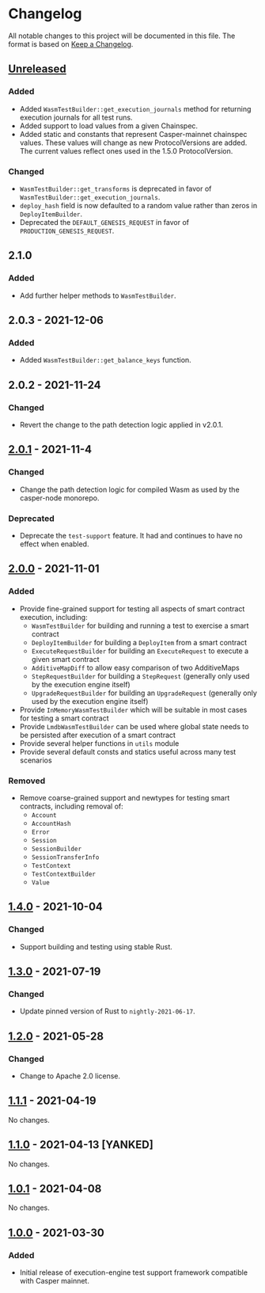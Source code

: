 # Changelog

All notable changes to this project will be documented in this file.  The format is based on [Keep a Changelog].

[comment]: <> (Added:      new features)
[comment]: <> (Changed:    changes in existing functionality)
[comment]: <> (Deprecated: soon-to-be removed features)
[comment]: <> (Removed:    now removed features)
[comment]: <> (Fixed:      any bug fixes)
[comment]: <> (Security:   in case of vulnerabilities)



## [Unreleased]

### Added
* Added `WasmTestBuilder::get_execution_journals` method for returning execution journals for all test runs.
* Added support to load values from a given Chainspec.
* Added static and constants that represent Casper-mainnet chainspec values. These values will change as new ProtocolVersions are added. The current values reflect ones used in the 1.5.0 ProtocolVersion.

### Changed
* `WasmTestBuilder::get_transforms` is deprecated in favor of `WasmTestBuilder::get_execution_journals`.
* `deploy_hash` field is now defaulted to a random value rather than zeros in `DeployItemBuilder`.
* Deprecated the `DEFAULT_GENESIS_REQUEST` in favor of `PRODUCTION_GENESIS_REQUEST`.


## 2.1.0

### Added
* Add further helper methods to `WasmTestBuilder`.



## 2.0.3 - 2021-12-06

### Added
* Added `WasmTestBuilder::get_balance_keys` function.



## 2.0.2 - 2021-11-24

### Changed
* Revert the change to the path detection logic applied in v2.0.1.



## [2.0.1] - 2021-11-4

### Changed
* Change the path detection logic for compiled Wasm as used by the casper-node monorepo.

### Deprecated
* Deprecate the `test-support` feature.  It had and continues to have no effect when enabled.



## [2.0.0] - 2021-11-01

### Added
* Provide fine-grained support for testing all aspects of smart contract execution, including:
    * `WasmTestBuilder` for building and running a test to exercise a smart contract
    * `DeployItemBuilder` for building a `DeployItem` from a smart contract
    * `ExecuteRequestBuilder` for building an `ExecuteRequest` to execute a given smart contract
    * `AdditiveMapDiff` to allow easy comparison of two AdditiveMaps
    * `StepRequestBuilder` for building a `StepRequest` (generally only used by the execution engine itself)
    * `UpgradeRequestBuilder` for building an `UpgradeRequest` (generally only used by the execution engine itself)
* Provide `InMemoryWasmTestBuilder` which will be suitable in most cases for testing a smart contract
* Provide `LmdbWasmTestBuilder` can be used where global state needs to be persisted after execution of a smart contract
* Provide several helper functions in `utils` module
* Provide several default consts and statics useful across many test scenarios

### Removed
* Remove coarse-grained support and newtypes for testing smart contracts, including removal of:
    * `Account`
    * `AccountHash`
    * `Error`
    * `Session`
    * `SessionBuilder`
    * `SessionTransferInfo`
    * `TestContext`
    * `TestContextBuilder`
    * `Value`



## [1.4.0] - 2021-10-04

### Changed
* Support building and testing using stable Rust.



## [1.3.0] - 2021-07-19

### Changed
* Update pinned version of Rust to `nightly-2021-06-17`.



## [1.2.0] - 2021-05-28

### Changed
* Change to Apache 2.0 license.



## [1.1.1] - 2021-04-19

No changes.



## [1.1.0] - 2021-04-13 [YANKED]

No changes.



## [1.0.1] - 2021-04-08

No changes.



## [1.0.0] - 2021-03-30

### Added
* Initial release of execution-engine test support framework compatible with Casper mainnet.



[Keep a Changelog]: https://keepachangelog.com/en/1.0.0
[unreleased]: https://github.com/casper-network/casper-node/compare/04f48a467...dev
[2.0.1]: https://github.com/casper-network/casper-node/compare/13585abcf...04f48a467
[2.0.0]: https://github.com/casper-network/casper-node/compare/v1.4.0...13585abcf
[1.4.0]: https://github.com/casper-network/casper-node/compare/v1.3.0...v1.4.0
[1.3.0]: https://github.com/casper-network/casper-node/compare/v1.2.0...v1.3.0
[1.2.0]: https://github.com/casper-network/casper-node/compare/v1.1.1...v1.2.0
[1.1.1]: https://github.com/casper-network/casper-node/compare/v1.0.1...v1.1.1
[1.1.0]: https://github.com/casper-network/casper-node/compare/v1.0.1...v1.1.1
[1.0.1]: https://github.com/casper-network/casper-node/compare/v1.0.0...v1.0.1
[1.0.0]: https://github.com/casper-network/casper-node/releases/tag/v1.0.0
